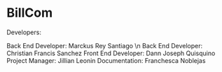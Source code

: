 # BillCom

Developers:

Back End Developer: Marckus Rey Santiago
\n Back End Developer: Christian Francis Sanchez
Front End Developer: Dann Joseph Quisquino
Project Manager: Jillian Leonin
Documentation: Franchesca Noblejas
